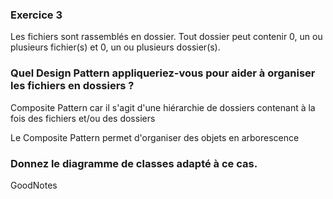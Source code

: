 ### Exercice 3
Les fichiers sont rassemblés en dossier.
Tout dossier peut contenir 0, un ou plusieurs fichier(s) et 0, un ou plusieurs
dossier(s).

### Quel Design Pattern appliqueriez-vous pour aider à organiser les fichiers en dossiers ?

Composite Pattern car il s'agit d'une hiérarchie de dossiers contenant à la fois des fichiers et/ou des dossiers

Le Composite Pattern permet d'organiser des objets en arborescence

### Donnez le diagramme de classes adapté à ce cas.

GoodNotes